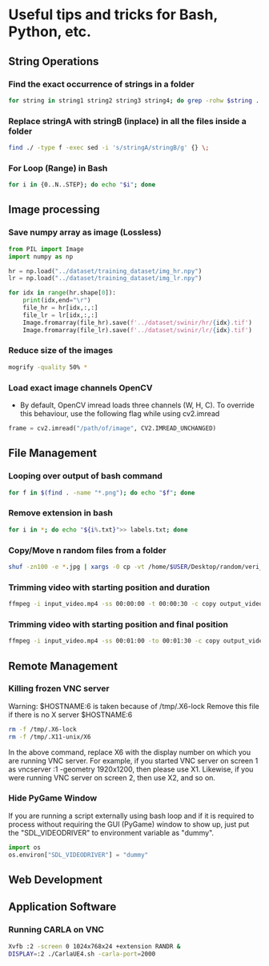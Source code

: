 # Useful tips and tricks for Bash, Python, etc. 

## String Operations

### Find the exact occurrence of strings in a folder

```bash
for string in string1 string2 string3 string4; do grep -rohw $string . | wc -l; done
```

### Replace stringA with stringB (inplace) in all the files inside a folder
```bash
find ./ -type f -exec sed -i 's/stringA/stringB/g' {} \;

```

### For Loop (Range) in Bash
```bash
for i in {0..N..STEP}; do echo "$i"; done
```

## Image processing

### Save numpy array as image (Lossless)
```python
from PIL import Image
import numpy as np

hr = np.load("../dataset/training_dataset/img_hr.npy")
lr = np.load("../dataset/training_dataset/img_lr.npy")

for idx in range(hr.shape[0]):
    print(idx,end="\r")
    file_hr = hr[idx,:,:]
    file_lr = lr[idx,:,:]
    Image.fromarray(file_hr).save(f'../dataset/swinir/hr/{idx}.tif')
    Image.fromarray(file_lr).save(f'../dataset/swinir/lr/{idx}.tif')

```

### Reduce size of the images
```bash
mogrify -quality 50% *
```
### Load exact image channels OpenCV
- By default, OpenCV imread loads three channels (W, H, C). To override this behaviour, use the following flag while using cv2.imread
```python
frame = cv2.imread("/path/of/image", CV2.IMREAD_UNCHANGED)
```
## File Management

### Looping over output of bash command

```bash
for f in $(find . -name "*.png"); do echo "$f"; done
```

### Remove extension in bash
```bash
for i in *; do echo "${i%.txt}">> labels.txt; done
```

### Copy/Move n random files from a folder
```bash
shuf -zn100 -e *.jpg | xargs -0 cp -vt /home/$USER/Desktop/random/veri_selected/
```

### Trimming video with starting position and duration 

```bash
ffmpeg -i input_video.mp4 -ss 00:00:00 -t 00:00:30 -c copy output_video.mp4
```
### Trimming video with starting position and final position

```bash
ffmpeg -i input_video.mp4 -ss 00:01:00 -to 00:01:30 -c copy output_video.mp4
```

## Remote Management

### Killing frozen VNC server

Warning: $HOSTNAME:6 is taken because of /tmp/.X6-lock
Remove this file if there is no X server $HOSTNAME:6

```bash
rm -f /tmp/.X6-lock
rm -f /tmp/.X11-unix/X6
```

In the above command, replace X6 with the display number on which you are running VNC server. For example, if you started VNC server on screen 1 as vncserver :1 -geometry 1920x1200, then please use X1. Likewise, if you were running VNC server on screen 2, then use X2, and so on.

### Hide PyGame Window

If you are running a script externally using bash loop and if it is required to process without requiring the GUI (PyGame) window to show up, just put the "SDL_VIDEODRIVER" to environment variable as "dummy".

```python
import os
os.environ["SDL_VIDEODRIVER"] = "dummy"
```

## Web Development

## Application Software

### Running CARLA on VNC
```bash
Xvfb :2 -screen 0 1024x768x24 +extension RANDR &
DISPLAY=:2 ./CarlaUE4.sh -carla-port=2000
```
